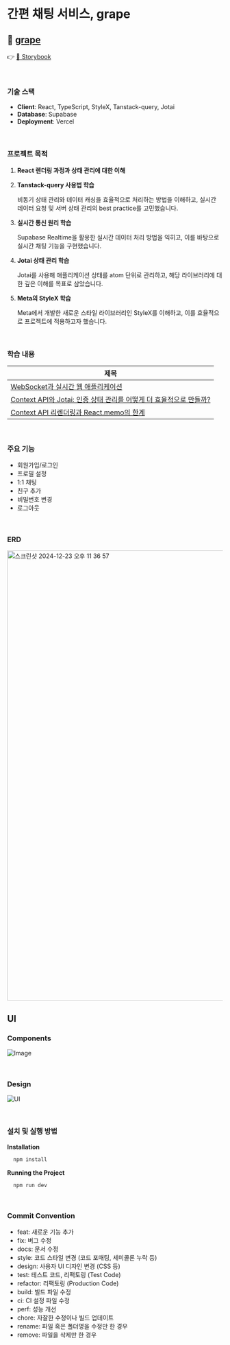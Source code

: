 # 간편 채팅 서비스, grape

## 🔗 [grape](https://grape-chat.vercel.app/)
👉 [🔗 Storybook](https://your-storybook-url.com)

<br />

### 기술 스택

- **Client**: React, TypeScript, StyleX, Tanstack-query, Jotai
- **Database**: Supabase
- **Deployment**: Vercel

<br/>

### 프로젝트 목적

1. **React 렌더링 과정과 상태 관리에 대한 이해**
2. **Tanstack-query 사용법 학습**
    
    비동기 상태 관리와 데이터 캐싱을 효율적으로 처리하는 방법을 이해하고, 실시간 데이터 요청 및 서버 상태 관리의 best practice를 고민했습니다.
    
3. **실시간 통신 원리 학습**
    
    Supabase Realtime을 활용한 실시간 데이터 처리 방법을 익히고, 이를 바탕으로 실시간 채팅 기능을 구현했습니다.
    
4. **Jotai 상태 관리 학습**
    
    Jotai를 사용해 애플리케이션 상태를 atom 단위로 관리하고, 해당 라이브러리에 대한 깊은 이해를 목표로 삼았습니다.
    
5. **Meta의 StyleX 학습**
    
    Meta에서 개발한 새로운 스타일 라이브러리인 StyleX를 이해하고, 이를 효율적으로 프로젝트에 적용하고자 했습니다.

<br/>

### 학습 내용
|제목|
|---|
|[WebSocket과 실시간 웹 애플리케이션](https://velog.io/@xxziiko/WebSocket%EA%B3%BC-%EC%8B%A4%EC%8B%9C%EA%B0%84-%EC%9B%B9-%EC%95%A0%ED%94%8C%EB%A6%AC%EC%BC%80%EC%9D%B4%EC%85%98)|
|[Context API와 Jotai: 인증 상태 관리를 어떻게 더 효율적으로 만들까?](https://velog.io/@xxziiko/Context-API%EC%99%80-Jotai)
|[Context API 리렌더링과 React.memo의 한계](https://velog.io/@xxziiko/Context-API-%EC%82%AC%EC%9A%A9-%EC%8B%9C-%EB%A6%AC%EB%A0%8C%EB%8D%94%EB%A7%81-%EB%AC%B8%EC%A0%9C%EC%99%80-React.memo%EC%9D%98-%ED%95%9C%EA%B3%84)





<br/>

### 주요 기능

- 회원가입/로그인
- 프로필 설정
- 1:1 채팅
- 친구 추가
- 비밀번호 변경
- 로그아웃




<br/>

### ERD
<img width="1049" alt="스크린샷 2024-12-23 오후 11 36 57" src="https://github.com/user-attachments/assets/5e6fa337-3129-4cd3-bfff-1d7188d0d479" />


## UI 

### Components
![Image](https://github.com/user-attachments/assets/79a02142-15f0-4418-b110-3a64d3165078)


<br/>

### Design
![UI](https://github.com/user-attachments/assets/fabbc9e4-cca7-4c17-a94f-bbd064a9a06d)


<br/>



### 설치 및 실행 방법

**Installation**

```sql
  npm install
```

**Running the Project**

```sql
  npm run dev
```

<br/>

### **Commit Convention**

- feat: 새로운 기능 추가
- fix: 버그 수정
- docs: 문서 수정
- style: 코드 스타일 변경 (코드 포매팅, 세미콜론 누락 등)
- design: 사용자 UI 디자인 변경 (CSS 등)
- test: 테스트 코드, 리팩토링 (Test Code)
- refactor: 리팩토링 (Production Code)
- build: 빌드 파일 수정
- ci: CI 설정 파일 수정
- perf: 성능 개선
- chore: 자잘한 수정이나 빌드 업데이트
- rename: 파일 혹은 폴더명을 수정만 한 경우
- remove: 파일을 삭제만 한 경우
